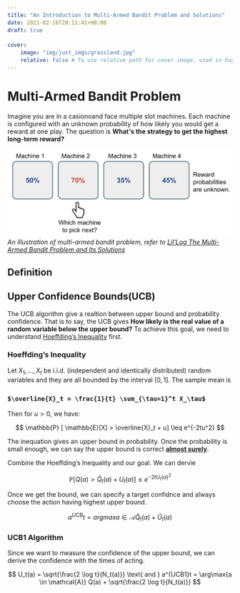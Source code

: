 ```yaml
---
title: "An Introduction to Multi-Armed Bandit Problem and Solutions"
date: 2021-02-16T20:11:41+08:00
draft: true

cover:
    image: "img/just_imgs/grassland.jpg"
    relative: false # To use relative path for cover image, used in hugo Page-bundles
---
```


# Multi-Armed Bandit Problem
Imagine you are in a casionoand face multiple slot machines. Each machine is configured with an unknown probability of how likely you would get a reward at one play. The question is **What's the strategy to get the highest long-term reward?**

![](/img/gp/bern_bandit.png)
*An illustration of multi-armed bandit problem, refer to [Lil'Log The Multi-Armed Bandit Problem and Its Solutions](https://lilianweng.github.io/lil-log/2018/01/23/the-multi-armed-bandit-problem-and-its-solutions.html)*

## Definition

## Upper Confidence Bounds(UCB)
The UCB algorithm give a realtion between upper bound and probability confidence. That is to say, the UCB gives **How likely is the real value of a random variable below the upper bound?** To achieve this goal, we need to understand [Hoeffding’s Inequality](https://en.wikipedia.org/wiki/Hoeffding%27s_inequality) first.

### Hoeffding’s Inequality
Let $X_1,…,X_t$ be i.i.d. (independent and identically distributed) random variables and they are all bounded by the interval $[0, 1]$. The sample mean is 

### `$\overline{X}_t = \frac{1}{t} \sum_{\tau=1}^t X_\tau$`

Then for $u > 0$, we have:


$$ \mathbb{P} [ \mathbb{E}[X] > \overline{X}_t + u] \leq e^{-2tu^2} $$

<!-- ![](/img/gp/hoeffding_ineq.png) -->

The inequation gives an upper bound in probability. Once the probability is small enough, we can say the upper bound is correct **[almost surely](https://en.wikipedia.org/wiki/Almost_surely)**.

Combine the Hoeffding’s Inequality and our goal. We can dervie 

$$ \mathbb{P} [ Q(a) > \hat{Q}_t(a) + U_t(a)] \leq e^{-2t{U_t(a)}^2} $$

<!-- ![](/img/gp/ucb_hoeffding.png) -->

Once we get the bound, we can specify a target confidnce and always choose the action having highest upper bound.

$$ a^{UCB}t = argmax{a \in \mathcal{A}} \hat{Q}_t(a) + \hat{U}_t(a) $$

<!-- ![](/img/gp/ucb_algo.png) -->

### UCB1 Algorithm
Since we want to measure the confidence of the upper bound, we can derive the confidence with the times of acting.

$$ U_t(a) = \sqrt{\frac{2 \log t}{N_t(a)}} \text{ and } a^{UCB1}t = \arg\max{a \in \mathcal{A}} Q(a) + \sqrt{\frac{2 \log t}{N_t(a)}} $$

<!-- ![](img/gp/ucb1.png) -->